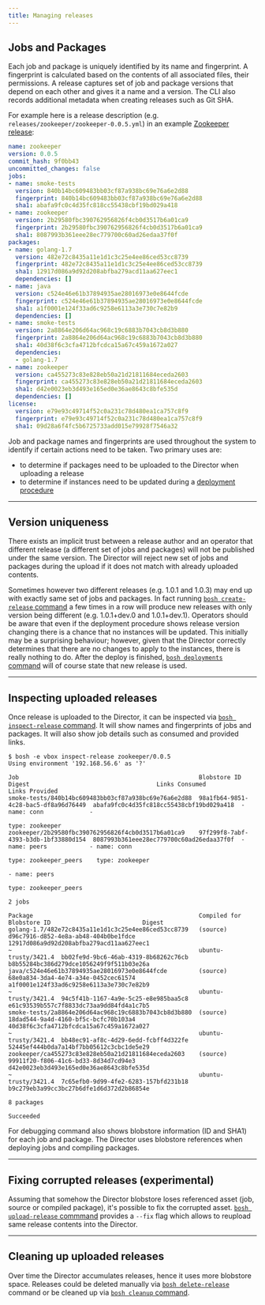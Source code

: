 ```yaml
---
title: Managing releases
---
```


## Jobs and Packages <a id="jobs-and-packages"></a>

Each job and package is uniquely identified by its name and fingerprint. A fingerprint is calculated based on the contents of all associated files, their permissions. A release captures set of job and package versions that depend on each other and gives it a name and a version. The CLI also records additional metadata when creating releases such as Git SHA.

For example here is a release description (e.g. `releases/zookeeper/zookeeper-0.0.5.yml`) in an example [Zookeeper release](https://github.com/cppforlife/zookeeper-release):

```yaml
name: zookeeper
version: 0.0.5
commit_hash: 9f0bb43
uncommitted_changes: false
jobs:
- name: smoke-tests
  version: 840b14bc609483bb03cf87a938bc69e76a6e2d88
  fingerprint: 840b14bc609483bb03cf87a938bc69e76a6e2d88
  sha1: abafa9fc0c4d35fc818cc55438cbf19bd029a418
- name: zookeeper
  version: 2b29580fbc390762956826f4cb0d3517b6a01ca9
  fingerprint: 2b29580fbc390762956826f4cb0d3517b6a01ca9
  sha1: 8087993b361eee28ec779700c60ad26edaa37f0f
packages:
- name: golang-1.7
  version: 482e72c8435a11e1d1c3c25e4ee86ced53cc8739
  fingerprint: 482e72c8435a11e1d1c3c25e4ee86ced53cc8739
  sha1: 12917d086a9d92d208abfba279acd11aa627eec1
  dependencies: []
- name: java
  version: c524e46e61b37894935ae28016973e0e8644fcde
  fingerprint: c524e46e61b37894935ae28016973e0e8644fcde
  sha1: a1f0001e124f33ad6c9258e6113a3e730c7e82b9
  dependencies: []
- name: smoke-tests
  version: 2a8864e206d64ac968c19c6883b7043cb8d3b880
  fingerprint: 2a8864e206d64ac968c19c6883b7043cb8d3b880
  sha1: 40d38f6c3cfa4712bfcdca15a67c459a1672a027
  dependencies:
  - golang-1.7
- name: zookeeper
  version: ca455273c83e828eb50a21d21811684eceda2603
  fingerprint: ca455273c83e828eb50a21d21811684eceda2603
  sha1: d42e0023eb3d493e165ed0e36ae8643c8bfe535d
  dependencies: []
license:
  version: e79e93c49714f52c0a231c78d480ea1ca757c8f9
  fingerprint: e79e93c49714f52c0a231c78d480ea1ca757c8f9
  sha1: 09d28a6f4fc5b6725733add015e79928f7546a32
```

Job and package names and fingerprints are used throughout the system to identify if certain actions need to be taken. Two primary uses are:

- to determine if packages need to be uploaded to the Director when uploading a release
- to determine if instances need to be updated during a [deployment procedure](deploying-step-by-step.md)

---
## Version uniqueness <a id="uniqueness"></a>

There exists an implicit trust between a release author and an operator that different release (a different set of jobs and packages) will not be published under the same version. The Director will reject new set of jobs and packages during the upload if it does not match with already uploaded contents.

Sometimes however two different releases (e.g. 1.0.1 and 1.0.3) may end up with exactly same set of jobs and packages. In fact running [`bosh create-release` command](cli-v2.md#create-release) a few times in a row will produce new releases with only version being different (e.g. 1.0.1+dev.0 and 1.0.1+dev.1). Operators should be aware that even if the deployment procedure shows release version changing there is a chance that no instances will be updated. This initially may be a surprising behaviour; however, given that the Director correctly determines that there are no changes to apply to the instances, there is really nothing to do. After the deploy is finished, [`bosh deployments` command](cli-v2.md#deployments) will of course state that new release is used.

---
## Inspecting uploaded releases <a id="inspect"></a>

Once release is uploaded to the Director, it can be inspected via [`bosh inspect-release` command](cli-v2.md#inspect-release). It will show names and fingerprints of jobs and packages. It will also show job details such as consumed and provided links.

```shell
$ bosh -e vbox inspect-release zookeeper/0.0.5
Using environment '192.168.56.6' as '?'

Job                                                   Blobstore ID                          Digest                                    Links Consumed           Links Provided
smoke-tests/840b14bc609483bb03cf87a938bc69e76a6e2d88  98a1fb64-9851-4c28-bac5-df8a96d76449  abafa9fc0c4d35fc818cc55438cbf19bd029a418  - name: conn             -
                                                                                                                                        type: zookeeper
zookeeper/2b29580fbc390762956826f4cb0d3517b6a01ca9    97f299f8-7abf-4393-b3db-1bf33880d154  8087993b361eee28ec779700c60ad26edaa37f0f  - name: peers            - name: conn
                                                                                                                                        type: zookeeper_peers    type: zookeeper
                                                                                                                                                               - name: peers
                                                                                                                                                                 type: zookeeper_peers

2 jobs

Package                                               Compiled for          Blobstore ID                          Digest
golang-1.7/482e72c8435a11e1d1c3c25e4ee86ced53cc8739   (source)              d96c7916-d852-4e8a-ab48-404b0be1fdce  12917d086a9d92d208abfba279acd11aa627eec1
~                                                     ubuntu-trusty/3421.4  bb02fe9d-9bc6-46ab-4319-8b68262c76cb  b8b55284bc386d279dce1056249f9f511b03e26a
java/c524e46e61b37894935ae28016973e0e8644fcde         (source)              68e0a834-3da4-4e74-a34e-0452cec61574  a1f0001e124f33ad6c9258e6113a3e730c7e82b9
~                                                     ubuntu-trusty/3421.4  94c5f41b-1167-4a9e-5c25-e8e985baa5c8  e61c93539b557c7f8833dc73aa9dd84fd4a1c7b5
smoke-tests/2a8864e206d64ac968c19c6883b7043cb8d3b880  (source)              18dad544-9a4d-4160-bf5c-bcfc70b103a4  40d38f6c3cfa4712bfcdca15a67c459a1672a027
~                                                     ubuntu-trusty/3421.4  bb48ec91-af8c-4d29-6edd-fcbff4d322fe  52445ef444b0da7a14bf7bb05612c3cbc1de5e29
zookeeper/ca455273c83e828eb50a21d21811684eceda2603    (source)              99911f20-f806-41c6-bd33-8d34d7cd94e3  d42e0023eb3d493e165ed0e36ae8643c8bfe535d
~                                                     ubuntu-trusty/3421.4  7c65efb0-9d99-4fe2-6283-157bfd231b18  b9c279eb3a99cc3bc27b6dfe1d6d372d2b86854e

8 packages

Succeeded
```

For debugging command also shows blobstore information (ID and SHA1) for each job and package. The Director uses blobstore references when deploying jobs and compiling packages.

---
## Fixing corrupted releases (experimental) <a id="fix"></a>

Assuming that somehow the Director blobstore loses referenced asset (job, source or compiled package), it's possible to fix the corrupted asset. [`bosh upload-release` commmand](cli-v2.md#upload-release) provides a `--fix` flag which allows to reupload same release contents into the Director.

---
## Cleaning up uploaded releases <a id="clean-up"></a>

Over time the Director accumulates releases, hence it uses more blobstore space. Releases could be deleted manually via [`bosh delete-release`](cli-v2.md#delete-release) command or be cleaned up via [`bosh cleanup` command](cli-v2.md#clean-up).
